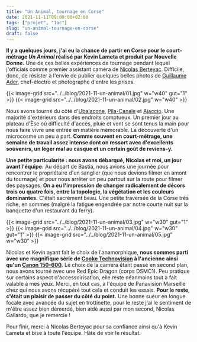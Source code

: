 ```yaml
---
title: "Un Animal, tournage en Corse"
date: 2021-11-11T09:00:00+02:00
tags: ["projet", "1ac"]
slug: "un-animal-tournage-en-corse"
draft: false
---
```


**Il y a quelques jours, j'ai eu la chance de partir en Corse pour le court-métrage *Un Animal* réalisé par Kevin Lameta et produit par Nouvelle Donne.** Une de ces belles expériences de tournage pendant lequel j'officiais comme premier assistant caméra de [Nicolas Berteyac](http://www.nicolasberteyac.com). Difficile, donc, de résister à l'envie de publier quelques belles photos de [Guillaume Ader](https://guillaumeader.com), chef-électro et photographe d'entre les prises.

{{< image-grid src="../../blog/2021-11-un-animal/01.jpg" w="w40" gut="1" >}}
{{< image-grid src="../../blog/2021-11-un-animal/02.jpg" w="w40" >}}

Nous avons tourné du côté d'[Ubalacone](https://www.openstreetmap.org/relation/2815284#map=13/41.8256/8.9557), [Pila-Canale](https://www.openstreetmap.org/relation/2815242) et [Ajaccio](https://www.openstreetmap.org/relation/73283). Une majorité d'extérieurs dans des endroits somptueux. Un premier jour au plateau d'Èse où difficulté d'accès, pluie et vent se sont tenus la main pour nous faire vivre une entrée en matière mémorable. La découverte d'un microcosme un peu à part. **Comme souvent en court-métrage, une semaine de travail assez intense dont on ressort avec d'excellents souvenirs, un léger mal au casque et un certain goût de reviens-y.**

**Une petite particularité : nous avons débarqué, Nicolas et moi, un jour avant l'équipe.** Au départ de Bastia, nous avions une journée pour rencontrer le propriétaire d'un sanglier (que nous devions filmer en amont du tournage) et pour nous arrêter un peu partout sur la route pour filmer des paysages. **On a eu l'impression de changer radicalement de décors trois ou quatre fois, entre la topologie, la végétation et les couleurs dominantes.** C'était sacrément beau. Une petite traversée de la Corse très riche, en sommes (malgré la fatigue engendrée par notre courte nuit sur la banquette d'un restaurant du ferry).


{{< image-grid src="../../blog/2021-11-un-animal/03.jpg" w="w30" gut="1" >}}
{{< image-grid src="../../blog/2021-11-un-animal/04.jpg" w="w30" gut="1" >}}
{{< image-grid src="../../blog/2021-11-un-animal/05.jpg" w="w30" >}}

Nicolas et Kevin ayant fait le choix de l'anamorphique, **nous sommes parti avec une magnifique série de [Cooke Technovision](https://www.tsf.fr/technovision-vintage/) à l'ancienne ainsi qu'un [Canon 150-600](https://www.alangordon.com/rental/lenses/35mm/zooms/150-600mm-canon).** Le choix de la caméra étant passé en second plan, nous avons tourné avec une Red Epic Dragon (corps DSMC1). Peu pratique sur certains aspect d'accessoirisation, elle reste néanmoins tout à fait valable à mes yeux. Merci, en tout cas, à l'équipe de Panavision Marseille chez qui nous avons récupéré tout cela et conduit les essais. **Pour le reste, c'était un plaisir de passer du côté du point.** Une bonne sueur en longue focale avec avancée du sujet en trottinette, pour le reste j'ai le sentiment de m'être assez bien démerdé, bien aidé aussi par mon second, Nicolas Gallardo, que je remercie !

Pour finir, merci à Nicolas Berteyac pour sa confiance ainsi qu'à Kevin Lameta et bise à toute l'équipe. Hâte de voir le résultat.
